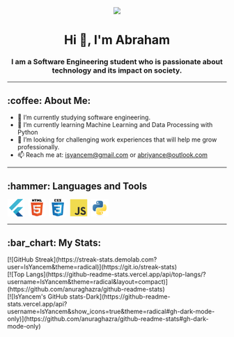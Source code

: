 <div id="header" align="center">
  <img src="https://media4.giphy.com/media/HscDLzkO8EOTmgkhQP/giphy.gif?cid=ecf05e47j7no0qquyx2bh6qy65svssq41jlpw71b9sujgzds&ep=v1_gifs_search&rid=giphy.gif&ct=g" width="200" />
  <h1 align="center"> Hi 👋, I'm Abraham </h1>
  <h3 align="center"> I am a Software Engineering student who is passionate about technology and its impact on society.</h3>
</div>

---

<div align="left">
  <h2>:coffee: About Me:</h2>
  <ul>
    <li>🔭 I’m currently studying software engineering.</li>
    <li>🌱 I’m currently learning Machine Learning and Data Processing with Python</li>
    <li>🤝 I’m looking for challenging work experiences that will help me grow professionally.</li>
    <li>📫 Reach me at: <a href="mailto:abriyance@gmail.com">isyancem@gmail.com</a> or <a href="mailto:abriyance@outlook.com">abriyance@outlook.com</a></li>
  </ul>
</div>

---

<div align="left">
  <h2>:hammer: Languages and Tools</h2>
  <div>
    <img src="https://github.com/devicons/devicon/blob/master/icons/flutter/flutter-original.svg" title="Flutter" alt="Flutter" width="40" height="40"/>&nbsp;
    <img src="https://github.com/devicons/devicon/blob/master/icons/html5/html5-original-wordmark.svg" title="HTML5" alt="HTML" width="40" height="40"/>&nbsp;
    <img src="https://github.com/devicons/devicon/blob/master/icons/css3/css3-original-wordmark.svg" title="CSS3" alt="CSS" width="40" height="40"/>&nbsp;
    <img src="https://github.com/devicons/devicon/blob/master/icons/javascript/javascript-original.svg" title="JavaScript" alt="JavaScript" width="40" height="40"/>&nbsp;
    <img src="https://github.com/devicons/devicon/blob/master/icons/python/python-original.svg" title="Python" alt="Python" width="40" height="40"/>&nbsp;
  </div>
</div>

---

<div align="left">
  <h2>:bar_chart: My Stats:</h2>

  <div style="display: inline-block; margin-right: 10px;">
    [![GitHub Streak](https://streak-stats.demolab.com?user=IsYancem&theme=radical)](https://git.io/streak-stats)
  </div>

  <div style="display: inline-block; margin-right: 10px;">
    [![Top Langs](https://github-readme-stats.vercel.app/api/top-langs/?username=IsYancem&theme=radical&layout=compact)](https://github.com/anuraghazra/github-readme-stats)
  </div>

  <div style="display: inline-block;">
    [![IsYancem's GitHub stats-Dark](https://github-readme-stats.vercel.app/api?username=IsYancem&show_icons=true&theme=radical#gh-dark-mode-only)](https://github.com/anuraghazra/github-readme-stats#gh-dark-mode-only)
  </div>
</div>
